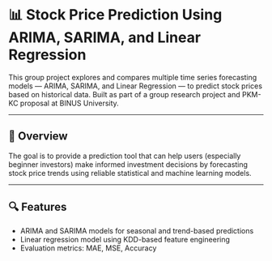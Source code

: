 # 📊 Stock Price Prediction Using ARIMA, SARIMA, and Linear Regression

This group project explores and compares multiple time series forecasting models — ARIMA, SARIMA, and Linear Regression — to predict stock prices based on historical data. Built as part of a group research project and PKM-KC proposal at BINUS University.

---

## 📌 Overview

The goal is to provide a prediction tool that can help users (especially beginner investors) make informed investment decisions by forecasting stock price trends using reliable statistical and machine learning models.

---

## 🔍 Features

- ARIMA and SARIMA models for seasonal and trend-based predictions
- Linear regression model using KDD-based feature engineering
- Evaluation metrics: MAE, MSE, Accuracy
